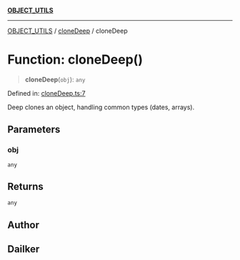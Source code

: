 [**OBJECT_UTILS**](../../README.md)

***

[OBJECT_UTILS](../../README.md) / [cloneDeep](../README.md) / cloneDeep

# Function: cloneDeep()

> **cloneDeep**(`obj`): `any`

Defined in: [cloneDeep.ts:7](https://github.com/dailker/everyutil/blob/ad2377a1b54f33845a97eb4ed5e96eec58b021e0/src/object/cloneDeep.ts#L7)

Deep clones an object, handling common types (dates, arrays).

## Parameters

### obj

`any`

## Returns

`any`

## Author

## Dailker
